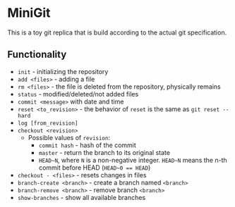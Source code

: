 # MiniGit

This is a toy git replica that is build according to the actual git specification.

## Functionality

* `init` - initializing the repository
* `add <files>` - adding a file
* `rm <files>` - the file is deleted from the repository, physically remains
* `status` - modified/deleted/not added files
* `commit <message>` with date and time
* `reset <to_revision>` - the behavior of `reset` is the same as `git reset --hard`
* `log [from_revision]`
* `checkout <revision>`
    * Possible values of `revision`:
        * `commit hash` - hash of the commit
        * `master` - return the branch to its original state
        * `HEAD~N`, where `N` is a non-negative integer. `HEAD~N` means the n-th commit before HEAD (`HEAD~0 == HEAD`)
* `checkout - <files>` - resets changes in files
* `branch-create <branch>` - create a branch named `<branch>`
* `branch-remove <branch>` - remove branch `<branch>`
* `show-branches` - show all available branches
